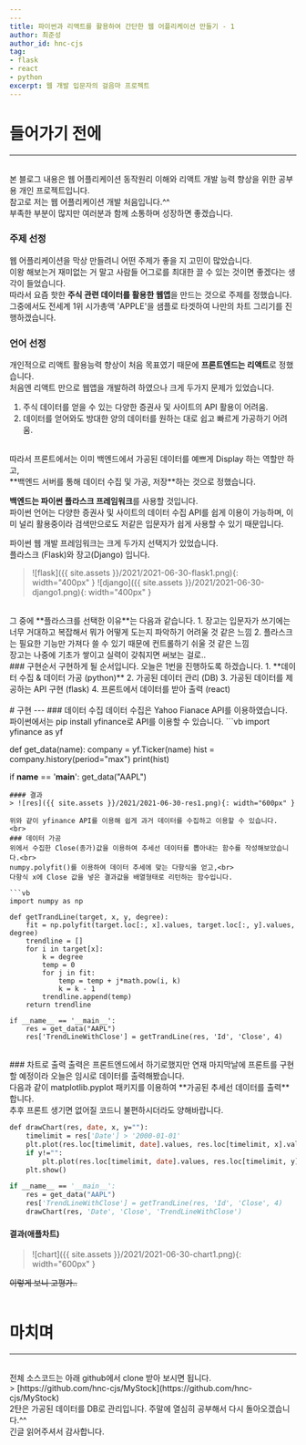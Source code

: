 ```yaml
---
---
title: 파이썬과 리액트를 활용하여 간단한 웹 어플리케이션 만들기 - 1
author: 최준성
author_id: hnc-cjs
tag: 
- flask
- react
- python
excerpt: 웹 개발 입문자의 걸음마 프로젝트
---
```


# 들어가기 전에
---
<br>
본 블로그 내용은 웹 어플리케이션 동작원리 이해와 리액트 개발 능력 향상을 위한 공부용 개인 프로젝트입니다.
<br>
참고로 저는 웹 어플리케이션 개발 처음입니다.^^
<br>
부족한 부분이 많지만 여러분과 함께 소통하며 성장하면 좋겠습니다.
<br>

### 주제 선정
웹 어플리케이션을 막상 만들려니 어떤 주제가 좋을 지 고민이 많았습니다.
<br>
이왕 해보는거 재미없는 거 말고 사람들 어그로를 최대한 끌 수 있는 것이면 좋겠다는 생각이 들었습니다.
<br>
따라서 요즘 핫한 **주식 관련 데이터를 활용한 웹앱**을 만드는 것으로 주제를 정했습니다.
<br>
그중에서도 전세계 1위 시가총액 'APPLE'을 샘플로 타겟하여 나만의 차트 그리기를 진행하겠습니다.

### 언어 선정
개인적으로 리액트 활용능력 향상이 처음 목표였기 때문에 **프론트엔드는 리액트**로 정했습니다.
<br>
처음엔 리액트 만으로 웹앱을 개발하려 하였으나 크게 두가지 문제가 있었습니다.
1. 주식 데이터를 얻을 수 있는 다양한 증권사 및 사이트의 API 활용이 어려움.
2. 데이터를 얻어와도 방대한 양의 데이터를 원하는 대로 쉽고 빠르게 가공하기 어려움.
<br>
따라서 프론트에서는 이미 백엔드에서 가공된 데이터를 예쁘게 Display 하는 역할만 하고,
<br>
**백엔드 서버를 통해 데이터 수집 및 가공, 저장**하는 것으로 정했습니다.

**백엔드는 파이썬 플라스크 프레임워크**를 사용할 것입니다.
<br>
파이썬 언어는 다양한 증권사 및 사이트의 데이터 수집 API를 쉽게 이용이 가능하며, 
이미 널리 활용중이라 검색만으로도 저같은 입문자가 쉽게 사용할 수 있기 때문입니다.

파이썬 웹 개발 프레임워크는 크게 두가지 선택지가 있었습니다.
<br>
플라스크 (Flask)와 장고(Django) 입니다.

> ![flask]({{ site.assets }}/2021/2021-06-30-flask1.png){: width="400px" }
> ![django]({{ site.assets }}/2021/2021-06-30-django1.png){: width="400px" }


<br>
그 중에 **플라스크를 선택한 이유**는 다음과 같습니다.
1. 장고는 입문자가 쓰기에는 너무 거대하고 복잡해서 뭐가 어떻게 도는지 파악하기 어려울 것 같은 느낌
2. 플라스크는 필요한 기능만 가져다 쓸 수 있기 때문에 컨트롤하기 쉬울 것 같은 느낌

<br>
장고는 나중에 기초가 쌓이고 실력이 갖춰지면 써보는 걸로..

<br>
### 구현순서
구현하게 될 순서입니다.
오늘은 1번을 진행하도록 하겠습니다.
1. **데이터 수집 & 데이터 가공 (python)**
2. 가공된 데이터 관리 (DB)
3. 가공된 데이터를 제공하는 API 구현 (flask)
4. 프론트에서 데이터를 받아 출력 (react)

<br>
<br>
# 구현
---
### 데이터 수집
데이터 수집은 Yahoo Fianace API를 이용하였습니다.
파이썬에서는 pip install yfinance로 API를 이용할 수 있습니다.
```vb
import yfinance as yf

def get_data(name):
    company = yf.Ticker(name)
    hist = company.history(period="max")
    print(hist)

if __name__ == '__main__':
    get_data("AAPL")
```
#### 결과
> ![res]({{ site.assets }}/2021/2021-06-30-res1.png){: width="600px" }

위와 같이 yfinance API를 이용해 쉽게 과거 데이터를 수집하고 이용할 수 있습니다.
<br>
### 데이터 가공
위에서 수집한 Close(종가)값을 이용하여 추세선 데이터를 뽑아내는 함수를 작성해보았습니다.<br>
numpy.polyfit()를 이용하여 데이터 추세에 맞는 다항식을 얻고,<br>
다항식 x에 Close 값을 넣은 결과값을 배열형태로 리턴하는 함수입니다.

```vb
import numpy as np

def getTrandLine(target, x, y, degree):
    fit = np.polyfit(target.loc[:, x].values, target.loc[:, y].values, degree)
    trendline = []
    for i in target[x]:
        k = degree
        temp = 0
        for j in fit:
            temp = temp + j*math.pow(i, k)
            k = k - 1
        trendline.append(temp)
    return trendline
    
if __name__ == '__main__':
    res = get_data("AAPL")
    res['TrendLineWithClose'] = getTrandLine(res, 'Id', 'Close', 4)
```
<br>
### 차트로 출력
출력은 프론트엔드에서 하기로했지만 연재 마지막날에 프론트를 구현할 예정이라 오늘은 임시로 데이터를 출력해봤습니다.<br>
다음과 같이 matplotlib.pyplot 패키지를 이용하여 **가공된 추세선 데이터를 출력**합니다.<br>
추후 프론트 생기면 없어질 코드니 불편하시더라도 양해바랍니다.

```vb
def drawChart(res, date, x, y=""):
    timelimit = res['Date'] > '2000-01-01'
    plt.plot(res.loc[timelimit, date].values, res.loc[timelimit, x].values)
    if y!="":
        plt.plot(res.loc[timelimit, date].values, res.loc[timelimit, y].values)
    plt.show()

if __name__ == '__main__':
    res = get_data("AAPL")
    res['TrendLineWithClose'] = getTrandLine(res, 'Id', 'Close', 4)
    drawChart(res, 'Date', 'Close', 'TrendLineWithClose')
```

#### 결과(애플차트)
> ![chart]({{ site.assets }}/2021/2021-06-30-chart1.png){: width="600px" }

   ~~이렇게 보니 고평가..~~
<br>
<br>
# 마치며
---
<br>
전체 소스코드는 아래 github에서 clone 받아 보시면 됩니다.<br>
> [https://github.com/hnc-cjs/MyStock](https://github.com/hnc-cjs/MyStock)

<br>
2탄은 가공된 데이터를 DB로 관리입니다. 주말에 열심히 공부해서 다시 돌아오겠습니다.^^<br>
긴글 읽어주셔서 감사합니다.
